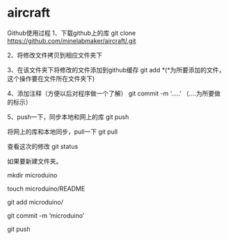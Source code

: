 # aircraft
Github使用过程
1、下载github上的库
git clone https://github.com/minelabmaker/aircraft/.git

2、将修改文件拷贝到相应文件夹下

3、在该文件夹下将修改的文件添加到github缓存
git add *(*为所要添加的文件，这个操作要在文件所在文件夹下)

4、添加注释（方便以后对程序做一个了解）
git commit -m ‘…..’ （….为所要做的标示）

5、push一下，同步本地和网上的库
git push


将网上的库和本地同步，pull一下
git pull

查看这次的修改
git status


如果要新建文件夹。

mkdir microduino

touch microduino/README

git add microduino/

git commit -m ‘microduino’

git push
